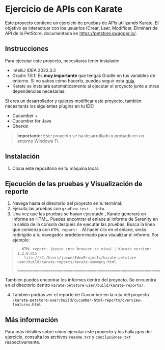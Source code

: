 # Ejercicio de APIs con Karate

Este proyecto contiene un ejercicio de pruebas de APIs utilizando Karate.
El objetivo es interactuar con los usuarios (Crear, Leer, Modificar, Eliminar) de API de la PetStore, documentada en https://petstore.swagger.io/.

## Instrucciones

Para ejecutar este proyecto, necesitarás tener instalado:

- IntelliJ IDEA 2023.3.3
- Gradle 7.6.1: Es **muy importante** que tengas Gradle en tus variables de entorno. Si no sabes cómo hacerlo, puedes seguir esta [guía](https://www.youtube.com/watch?v=esygQzIRKBQ).
- Karate se instalará automáticamente al ejecutar el proyecto junto a otras dependencias necesarias.


Si eres un desarrollador y quieres modificar este proyecto, también necesitarás los siguientes plugins  en tu IDE:

- Cucumber +
- Cucumber for Java
- Gherkin

> **Importante:** Este proyecto se ha desarrollado y probado en un entorno Windows 11.


## Instalación
1. Clona este repositorio en tu máquina local.

## Ejecución de las pruebas y Visualización de reporte

1. Navega hasta el directorio del proyecto en tu terminal.
2. Ejecuta las pruebas con `gradlew test --info`.
3. Una vez que las pruebas se hayan ejecutado , Karate generará un informe en HTML. Puedes encontrar el enlace al informe de Serenity en la salida de la consola después de ejecutar las pruebas. Busca la línea que comienza con `HTML report: `. Al hacer clic en el enlace, serás redirigido a tu navegador predeterminado para visualizar el informe. Por ejemplo:


> ```plaintext
>   HTML report: (paste into browser to view) | Karate version: 1.2.0.RC5
>    file:///C:/Users/josue/IdeaProjects/karate-petstore-user/build/karate-reports/karate-summary.html
>   ===================================================================

También puedes encontrar los informes dentro del proyecto. Se encuentra en el directorio dentro `karate-petstore-user/build/karate-reports/`.

4. Tambien podras ver el reporte de Cucumber en la ruta del proyecto `/karate-petstore-user/build/cucumber-html-reports/overview-features.html`

## Más información

Para más detalles sobre cómo ejecutar este proyecto y los hallazgos del ejercicio, consulta los archivos `readme.txt` y `conclusiones.txt` respectivamente.

